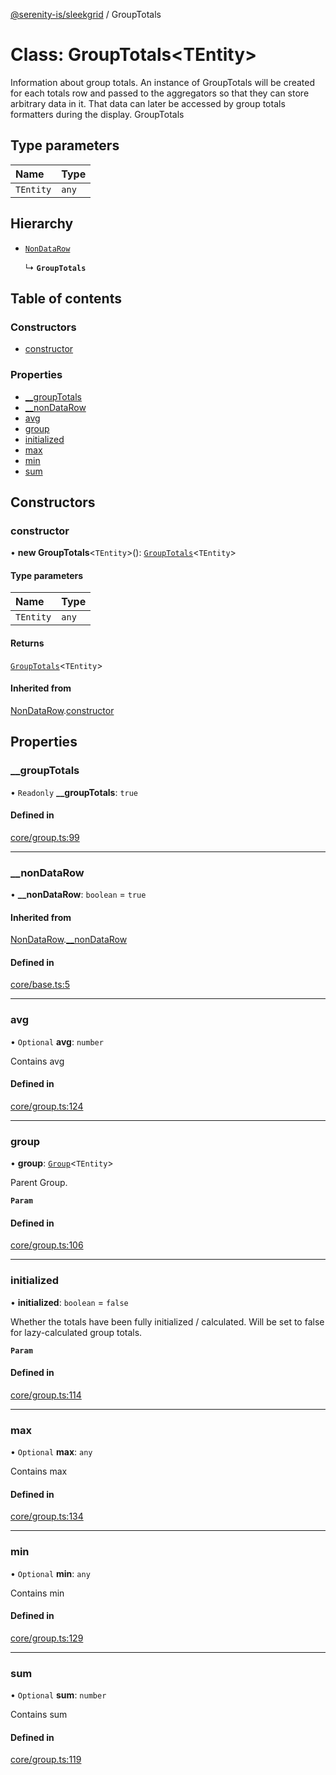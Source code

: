 [@serenity-is/sleekgrid](../README.md) / GroupTotals

# Class: GroupTotals\<TEntity\>

Information about group totals.
An instance of GroupTotals will be created for each totals row and passed to the aggregators
so that they can store arbitrary data in it.  That data can later be accessed by group totals
formatters during the display.
 GroupTotals

## Type parameters

| Name | Type |
| :------ | :------ |
| `TEntity` | `any` |

## Hierarchy

- [`NonDataRow`](NonDataRow.md)

  ↳ **`GroupTotals`**

## Table of contents

### Constructors

- [constructor](GroupTotals.md#constructor)

### Properties

- [\_\_groupTotals](GroupTotals.md#__grouptotals)
- [\_\_nonDataRow](GroupTotals.md#__nondatarow)
- [avg](GroupTotals.md#avg)
- [group](GroupTotals.md#group)
- [initialized](GroupTotals.md#initialized)
- [max](GroupTotals.md#max)
- [min](GroupTotals.md#min)
- [sum](GroupTotals.md#sum)

## Constructors

### constructor

• **new GroupTotals**\<`TEntity`\>(): [`GroupTotals`](GroupTotals.md)\<`TEntity`\>

#### Type parameters

| Name | Type |
| :------ | :------ |
| `TEntity` | `any` |

#### Returns

[`GroupTotals`](GroupTotals.md)\<`TEntity`\>

#### Inherited from

[NonDataRow](NonDataRow.md).[constructor](NonDataRow.md#constructor)

## Properties

### \_\_groupTotals

• `Readonly` **\_\_groupTotals**: ``true``

#### Defined in

[core/group.ts:99](https://github.com/serenity-is/sleekgrid/blob/master/src/core/group.ts#L99)

___

### \_\_nonDataRow

• **\_\_nonDataRow**: `boolean` = `true`

#### Inherited from

[NonDataRow](NonDataRow.md).[__nonDataRow](NonDataRow.md#__nondatarow)

#### Defined in

[core/base.ts:5](https://github.com/serenity-is/sleekgrid/blob/master/src/core/base.ts#L5)

___

### avg

• `Optional` **avg**: `number`

Contains avg

#### Defined in

[core/group.ts:124](https://github.com/serenity-is/sleekgrid/blob/master/src/core/group.ts#L124)

___

### group

• **group**: [`Group`](Group.md)\<`TEntity`\>

Parent Group.

**`Param`**

#### Defined in

[core/group.ts:106](https://github.com/serenity-is/sleekgrid/blob/master/src/core/group.ts#L106)

___

### initialized

• **initialized**: `boolean` = `false`

Whether the totals have been fully initialized / calculated.
Will be set to false for lazy-calculated group totals.

**`Param`**

#### Defined in

[core/group.ts:114](https://github.com/serenity-is/sleekgrid/blob/master/src/core/group.ts#L114)

___

### max

• `Optional` **max**: `any`

Contains max

#### Defined in

[core/group.ts:134](https://github.com/serenity-is/sleekgrid/blob/master/src/core/group.ts#L134)

___

### min

• `Optional` **min**: `any`

Contains min

#### Defined in

[core/group.ts:129](https://github.com/serenity-is/sleekgrid/blob/master/src/core/group.ts#L129)

___

### sum

• `Optional` **sum**: `number`

Contains sum

#### Defined in

[core/group.ts:119](https://github.com/serenity-is/sleekgrid/blob/master/src/core/group.ts#L119)
